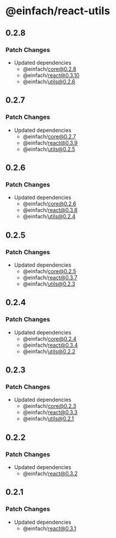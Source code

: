 # @einfach/react-utils

## 0.2.8

### Patch Changes

- Updated dependencies
  - @einfach/core@0.2.8
  - @einfach/react@0.3.10
  - @einfach/utils@0.2.6

## 0.2.7

### Patch Changes

- Updated dependencies
  - @einfach/core@0.2.7
  - @einfach/react@0.3.9
  - @einfach/utils@0.2.5

## 0.2.6

### Patch Changes

- Updated dependencies
  - @einfach/core@0.2.6
  - @einfach/react@0.3.8
  - @einfach/utils@0.2.4

## 0.2.5

### Patch Changes

- Updated dependencies
  - @einfach/core@0.2.5
  - @einfach/react@0.3.7
  - @einfach/utils@0.2.3

## 0.2.4

### Patch Changes

- Updated dependencies
  - @einfach/core@0.2.4
  - @einfach/react@0.3.4
  - @einfach/utils@0.2.2

## 0.2.3

### Patch Changes

- Updated dependencies
  - @einfach/core@0.2.3
  - @einfach/react@0.3.3
  - @einfach/utils@0.2.1

## 0.2.2

### Patch Changes

- Updated dependencies
  - @einfach/react@0.3.2

## 0.2.1

### Patch Changes

- Updated dependencies
  - @einfach/react@0.3.1

